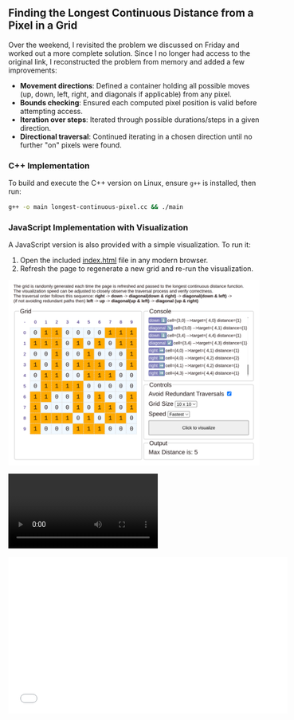 ## Finding the Longest Continuous Distance from a Pixel in a Grid

Over the weekend, I revisited the problem we discussed on Friday and worked out a more complete solution. Since I no longer had access to the original link, I reconstructed the problem from memory and added a few improvements:

- **Movement directions**: Defined a container holding all possible moves (up, down, left, right, and diagonals if applicable) from any pixel.
- **Bounds checking**: Ensured each computed pixel position is valid before attempting access.
- **Iteration over steps**: Iterated through possible durations/steps in a given direction.
- **Directional traversal**: Continued iterating in a chosen direction until no further "on" pixels were found.

### C++ Implementation  

To build and execute the C++ version on Linux, ensure `g++` is installed, then run:

```bash
g++ -o main longest-continuous-pixel.cc && ./main
```  

### JavaScript Implementation with Visualization  

A JavaScript version is also provided with a simple visualization. To run it:  

1. Open the included [index.html](index.html) file in any modern browser.  
2. Refresh the page to regenerate a new grid and re-run the visualization.  

![Visualization](./images/Screenshot-1.png "Screenshot")

![Visualization](./images/Screencast-1.webm "Screencast")
<iframe width="560" height="315" src="./images/Screencast-0.webm" frameborder="0" allowfullscreen/>

<video width="320" height="240" controls>
  <source src="./images/Screencast-0.webm" type="video/webm">
</video>

[![alt text](./images/Screenshot-1.png)](./images/Screencast-0.webm)
